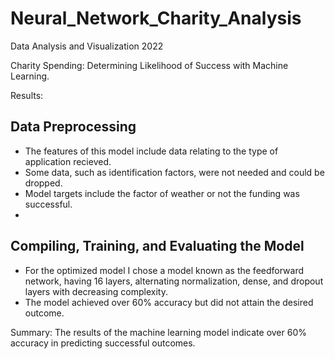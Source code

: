 # Neural_Network_Charity_Analysis
Data Analysis and Visualization 2022


Charity Spending: Determining Likelihood of Success with Machine Learning.

Results: 
## Data Preprocessing
* The features of this model include data relating to the type of application recieved.
* Some data, such as identification factors, were not needed and could be dropped.
* Model targets include the factor of weather or not the funding was successful.
* 
## Compiling, Training, and Evaluating the Model
* For the optimized model I chose a model known as the feedforward network, having 16 layers, alternating normalization, dense, and dropout layers with decreasing complexity.
* The model achieved over 60% accuracy but did not attain the desired outcome.

Summary: The results of the machine learning model indicate over 60% accuracy in predicting successful outcomes.
